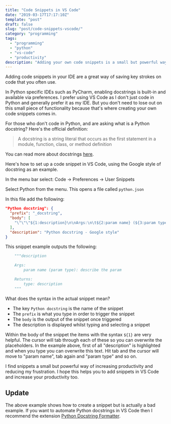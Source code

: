 ```yaml
---
title: "Code Snippets in VS Code"
date: "2019-03-17T17:17:10Z"
template: "post"
draft: false
slug: "post/code-snippets-vscode/"
category: "programming"
tags:
  - "programming"
  - "python"
  - "vs-code"
  - "productivity"
description: "Adding your own code snippets is a small but powerful way to increase your productivity"
---
```

Adding code snippets in your IDE are a great way of saving key strokes on code that you often use.

In Python specific IDEs such as PyCharm, enabling docstrings is built-in and available via preferences. I prefer using VS Code as I don't just code in Python and generally prefer it as my IDE. But you don't need to lose out on this small piece of functionality because that's where creating your own code snippets comes in.

For those who don't code in Python, and are asking what is a Python docstring? Here's the official definition:

> A docstring is a string literal that occurs as the first statement in a module, function, class, or method definition

You can read more about docstrings [here](https://www.python.org/dev/peps/pep-0257/).

Here's how to set up a code snippet in VS Code, using the Google style of docstring as an example.

In the menu bar select: Code -> Preferences -> User Snippets

Select Python from the menu. This opens a file called `python.json`

In this file add the following:

```json
"Python docstring": {
  "prefix": "_docstring",
  "body": [
    "\"\"\"${1:description}\n\nArgs:\n\t${2:param name} (${3:param type}): ${4:describe the param} \n\nReturns: \n\t${5:type}: ${6:description}\n\"\"\""
  ],
  "description": "Python docstring - Google style"
}
```

This snippet example outputs the following:

```python
    """description

    Args:
        param name (param type): describe the param

    Returns:
        type: description
    """
```

What does the syntax in the actual snippet mean?

* The key `Python docstring` is the name of the snippet
* The `prefix` is what you type in order to trigger the snippet
* The `body` is the output of the snippet once triggered
* The description is displayed whilst typing and selecting a snippet

Within the body of the snippet the items with the syntax `${1}` are very helpful. The cursor will tab through each of these so you can overwrite the placeholders. In the example above, first of all "description" is highlighted and when you type you can overwrite this text. Hit tab and the cursor will move to "param name", tab again and "param type" and so on.

I find snippets a small but powerful way of increasing productivity and reducing my frustration. I hope this helps you to add snippets in VS Code and increase your productivity too.

## Update

The above example shows how to create a snippet but is actually a bad example. If you want to automate Python docstrings in VS Code then I recommend the extension [Python Docstring Formatter](https://marketplace.visualstudio.com/items?itemName=iansan5653.format-python-docstrings).
